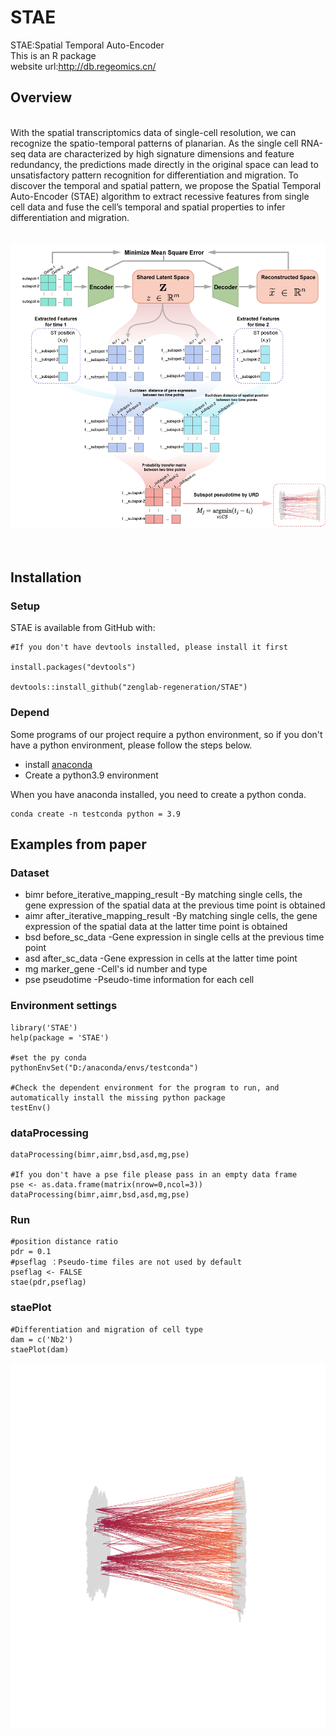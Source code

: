 # STAE
STAE:Spatial Temporal Auto-Encoder  
This is an R package  
website url:http://db.regeomics.cn/

## Overview
&nbsp;  
With the spatial transcriptomics data of single-cell resolution, we can recognize the spatio-temporal patterns of planarian. As the single cell RNA-seq data are characterized by high signature dimensions and feature redundancy, the predictions made directly in the original space can lead to unsatisfactory pattern recognition for differentiation and migration. To discover the temporal and spatial pattern, we propose the Spatial Temporal Auto-Encoder (STAE) algorithm to extract recessive features from single cell data and fuse the cell’s temporal and spatial properties to infer differentiation and migration.  
&nbsp;  
&nbsp;  
![STAE](image/STAE.png)
&nbsp;  
&nbsp;  
## Installation
### Setup
STAE is available from GitHub with:

```
#If you don't have devtools installed, please install it first

install.packages("devtools")

devtools::install_github("zenglab-regeneration/STAE")

```

### Depend

Some programs of our project require a python environment, so if you don't have a python environment, please follow the steps below.  
* install [anaconda](https://www.anaconda.com/ "anaconda")
* Create a python3.9 environment  

When you have anaconda installed, you need to create a python conda.
```
conda create -n testconda python = 3.9
```

## Examples from paper
### Dataset 
- bimr before_iterative_mapping_result   -By matching single cells, the gene expression of the spatial data at the previous time point is obtained
- aimr after_iterative_mapping_result    -By matching single cells, the gene expression of the spatial data at the latter time point is obtained
- bsd before_sc_data                     -Gene expression in single cells at the previous time point
- asd after_sc_data                      -Gene expression in cells at the latter time point
- mg marker_gene                         -Cell's id number and type
- pse pseudotime                         -Pseudo-time information for each cell

### Environment settings


```
library('STAE')
help(package = 'STAE')

#set the py conda
pythonEnvSet("D:/anaconda/envs/testconda")

#Check the dependent environment for the program to run, and automatically install the missing python package
testEnv()
```
### dataProcessing
```
dataProcessing(bimr,aimr,bsd,asd,mg,pse)  

#If you don't have a pse file please pass in an empty data frame
pse <- as.data.frame(matrix(nrow=0,ncol=3))
dataProcessing(bimr,aimr,bsd,asd,mg,pse) 
```
### Run
```
#position distance ratio
pdr = 0.1  
#pseflag ：Pseudo-time files are not used by default
pseflag <- FALSE
stae(pdr,pseflag)  
```
### staePlot
```
#Differentiation and migration of cell type
dam = c('Nb2') 
staePlot(dam)
```
![STAE_example](image/stae_example.png)
